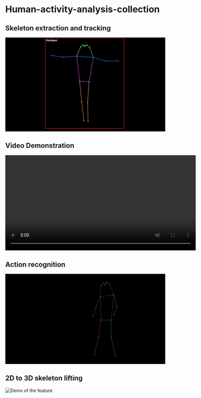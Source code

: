 # Human-activity-analysis-collection

## Skeleton extraction and tracking
![Demo of the feature](https://github.com/Holliemin9090/Human-activity-analysis-collection/blob/main/skeleton_extraction_tracking.gif) 

## Video Demonstration

<video width="600" controls>
  <source src="https://raw.githubusercontent.com/Holliemin9090/Human-activity-analysis-collection/main/skeleton_extraction_tracking.mp4" type="video/mp4">
  Your browser does not support the video tag.
</video>

## Action recognition
![Demo of the feature](https://github.com/Holliemin9090/Human-activity-analysis-collection/blob/main/action_recognition_output.gif) 

## 2D to 3D skeleton lifting
![Demo of the feature](https://github.com/Holliemin9090/Human-activity-analysis-collection/blob/main/3d_skeleton.gif) 
